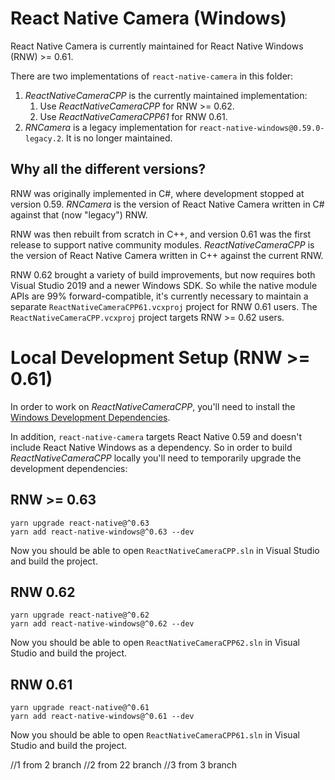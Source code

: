 # React Native Camera (Windows)

React Native Camera is currently maintained for React Native Windows (RNW) >= 0.61.

There are two implementations of `react-native-camera` in this folder:

1. _ReactNativeCameraCPP_ is the currently maintained implementation:
   1. Use _ReactNativeCameraCPP_ for RNW >= 0.62.
   2. Use _ReactNativeCameraCPP61_ for RNW 0.61.
2. _RNCamera_ is a legacy implementation for `react-native-windows@0.59.0-legacy.2`. It is no longer maintained.

## Why all the different versions?

RNW was originally implemented in C#, where development stopped at version 0.59. _RNCamera_ is the version of React Native Camera written in C# against that (now "legacy") RNW.

RNW was then rebuilt from scratch in C++, and version 0.61 was the first release to support native community modules. _ReactNativeCameraCPP_ is the version of React Native Camera written in C++ against the current RNW.

RNW 0.62 brought a variety of build improvements, but now requires both Visual Studio 2019 and a newer Windows SDK. So while the native module APIs are 99% forward-compatible, it's currently necessary to maintain a separate `ReactNativeCameraCPP61.vcxproj` project for RNW 0.61 users. The `ReactNativeCameraCPP.vcxproj` project targets RNW >= 0.62 users.

# Local Development Setup (RNW >= 0.61)

In order to work on _ReactNativeCameraCPP_, you'll need to install the [Windows Development Dependencies](https://microsoft.github.io/react-native-windows/docs/rnw-dependencies).

In addition, `react-native-camera` targets React Native 0.59 and doesn't include React Native Windows as a dependency. So in order to build _ReactNativeCameraCPP_ locally you'll need to temporarily upgrade the development dependencies:

## RNW >= 0.63

```
yarn upgrade react-native@^0.63
yarn add react-native-windows@^0.63 --dev
```

Now you should be able to open `ReactNativeCameraCPP.sln` in Visual Studio and build the project.

## RNW 0.62

```
yarn upgrade react-native@^0.62
yarn add react-native-windows@^0.62 --dev
```

Now you should be able to open `ReactNativeCameraCPP62.sln` in Visual Studio and build the project.

## RNW 0.61

```
yarn upgrade react-native@^0.61
yarn add react-native-windows@^0.61 --dev
```

Now you should be able to open `ReactNativeCameraCPP61.sln` in Visual Studio and build the project.

//1 from 2 branch
//2 from 22 branch
//3 from 3 branch